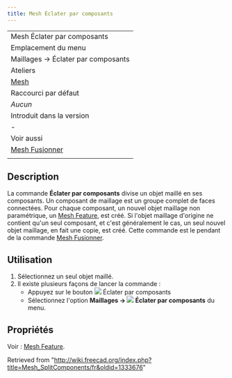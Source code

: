 ```yaml
---
title: Mesh Éclater par composants
---
```

|  |
| --- |
| Mesh Éclater par composants |
| Emplacement du menu |
| Maillages → Éclater par composants |
| Ateliers |
| [Mesh](/Mesh_Workbench/fr "Mesh Workbench/fr") |
| Raccourci par défaut |
| *Aucun* |
| Introduit dans la version |
| - |
| Voir aussi |
| [Mesh Fusionner](/Mesh_Merge/fr "Mesh Merge/fr") |
|  |

## Description

La commande **Éclater par composants** divise un objet maillé en ses composants. Un composant de maillage est un groupe complet de faces connectées. Pour chaque composant, un nouvel objet maillage non paramétrique, un [Mesh Feature](/Mesh_Feature/fr "Mesh Feature/fr"), est créé. Si l'objet maillage d'origine ne contient qu'un seul composant, et c'est généralement le cas, un seul nouvel objet maillage, en fait une copie, est créé. Cette commande est le pendant de la commande [Mesh Fusionner](/Mesh_Merge/fr "Mesh Merge/fr").

## Utilisation

1. Sélectionnez un seul objet maillé.
2. Il existe plusieurs façons de lancer la commande :
   * Appuyez sur le bouton ![](/images/Mesh_SplitComponents.svg) Éclater par composants
   * Sélectionnez l'option **Maillages → ![](/images/Mesh_SplitComponents.svg) Éclater par composants** du menu.

## Propriétés

Voir : [Mesh Feature](/Mesh_Feature/fr "Mesh Feature/fr").

Retrieved from "<http://wiki.freecad.org/index.php?title=Mesh_SplitComponents/fr&oldid=1333676>"